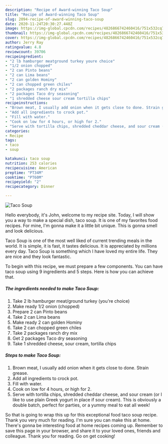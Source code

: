 ```yaml
---
description: "Recipe of Award-winning Taco Soup"
title: "Recipe of Award-winning Taco Soup"
slug: 2094-recipe-of-award-winning-taco-soup
date: 2020-11-24T20:30:27.448Z
image: https://img-global.cpcdn.com/recipes/4826866742460416/751x532cq70/taco-soup-recipe-main-photo.jpg
thumbnail: https://img-global.cpcdn.com/recipes/4826866742460416/751x532cq70/taco-soup-recipe-main-photo.jpg
cover: https://img-global.cpcdn.com/recipes/4826866742460416/751x532cq70/taco-soup-recipe-main-photo.jpg
author: Jerry Ray
ratingvalue: 4.8
reviewcount: 39706
recipeingredient:
- "2 lb hamburger meatground turkey youre choice"
- "1/2 onion chopped"
- "2 can Pinto beans"
- "2 can Lima beans"
- "2 can golden Hominy"
- "2 can chopped green chiles"
- "2 packages ranch dry mix"
- "2 packages Taco dry seasoning"
- "1 shredded cheese sour cream tortilla chips"
recipeinstructions:
- "Brown meat, I usually add onion when it gets close to done. Strain grease."
- "Add all ingredients to crock pot."
- "Fill with water."
- "Cook on low for 4 hours, or high for 2."
- "Serve with tortilla chips, shredded cheddar cheese, and sour cream (or I like to use plain Greek yogurt in place if sour cream). This is obviously a double batch, perfect for parties, or a yummy meal to eat all week!"
categories:
- Recipe
tags:
- taco
- soup

katakunci: taco soup 
nutrition: 253 calories
recipecuisine: American
preptime: "PT34M"
cooktime: "PT60M"
recipeyield: "2"
recipecategory: Dinner

---
```



![Taco Soup](https://img-global.cpcdn.com/recipes/4826866742460416/751x532cq70/taco-soup-recipe-main-photo.jpg)

Hello everybody, it's John, welcome to my recipe site. Today, I will show you a way to make a special dish, taco soup. It is one of my favorites food recipes. For mine, I'm gonna make it a little bit unique. This is gonna smell and look delicious.



Taco Soup is one of the most well liked of current trending meals in the world. It is simple, it is fast, it tastes delicious. It is appreciated by millions every day. Taco Soup is something which I have loved my entire life. They are nice and they look fantastic.


To begin with this recipe, we must prepare a few components. You can have taco soup using 9 ingredients and 5 steps. Here is how you can achieve that.

<!--inarticleads1-->

##### The ingredients needed to make Taco Soup:

1. Take 2 lb hamburger meat/ground turkey (you&#39;re choice)
1. Make ready 1/2 onion (chopped)
1. Prepare 2 can Pinto beans
1. Take 2 can Lima beans
1. Make ready 2 can golden Hominy
1. Take 2 can chopped green chiles
1. Take 2 packages ranch dry mix
1. Get 2 packages Taco dry seasoning
1. Take 1 shredded cheese, sour cream, tortilla chips




<!--inarticleads2-->

##### Steps to make Taco Soup:

1. Brown meat, I usually add onion when it gets close to done. Strain grease.
1. Add all ingredients to crock pot.
1. Fill with water.
1. Cook on low for 4 hours, or high for 2.
1. Serve with tortilla chips, shredded cheddar cheese, and sour cream (or I like to use plain Greek yogurt in place if sour cream). This is obviously a double batch, perfect for parties, or a yummy meal to eat all week!




So that is going to wrap this up for this exceptional food taco soup recipe. Thank you very much for reading. I'm sure you can make this at home. There's gonna be interesting food at home recipes coming up. Remember to save this page in your browser, and share it to your loved ones, friends and colleague. Thank you for reading. Go on get cooking!
